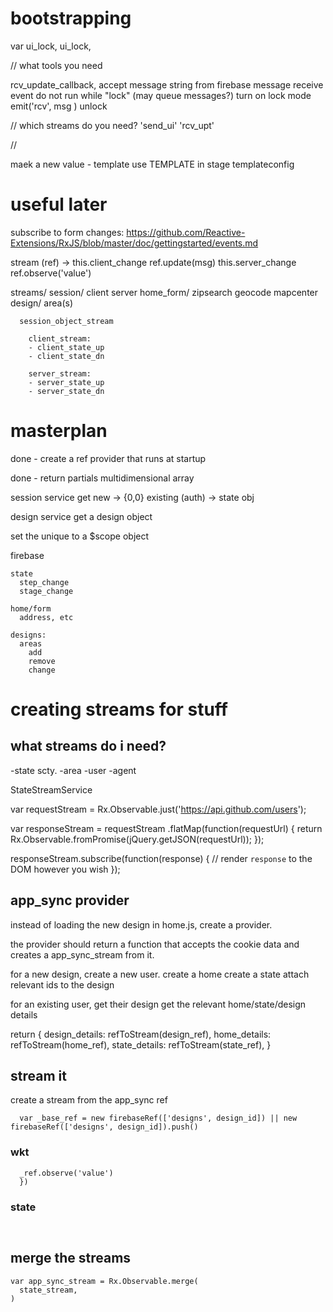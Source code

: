 
#  bootstrapping  #

var ui_lock,
    ui_lock,

// what tools you need

  rcv_update_callback, 
    accept message string from firebase message receive event
    do not run while "lock" (may queue messages?)
    turn on lock mode
    emit('rcv', msg )
    unlock

  

// which streams do you need?
  'send_ui'
  'rcv_upt'

// 









maek a new value - template 
use TEMPLATE in 
  stage 
  templateconfig
















# useful later #
subscribe to form changes:
https://github.com/Reactive-Extensions/RxJS/blob/master/doc/gettingstarted/events.md


stream (ref) -> 
  this.client_change
    ref.update(msg)
  this.server_change
    ref.observe('value')




streams/
  session/
    client
    server
  home_form/
    zipsearch
    geocode
    mapcenter
  design/
    area(s)


      session_object_stream

        client_stream: 
        - client_state_up
        - client_state_dn

        server_stream: 
        - server_state_up
        - server_state_dn




# masterplan #

done - create a ref provider that runs at startup

done - return partials multidimensional array

session service
  get
    new -> 
      {0,0}
    existing (auth) ->
      state obj


design service
  get a design object

  set the unique to a $scope object


firebase

    state
      step_change
      stage_change

    home/form
      address, etc

    designs: 
      areas
        add
        remove
        change

    



# creating streams for stuff

## what streams do i need?

-state
  scty.
-area
-user
-agent

StateStreamService

var requestStream = Rx.Observable.just('https://api.github.com/users');

var responseStream = requestStream
  .flatMap(function(requestUrl) {
    return Rx.Observable.fromPromise(jQuery.getJSON(requestUrl));
  });

responseStream.subscribe(function(response) {
  // render `response` to the DOM however you wish
});


## app_sync provider

instead of loading the new design in home.js, create a provider. 

the provider should return a function that accepts the cookie data and creates a app_sync_stream from it. 

for a new design, create a new user.
  create a home
  create a state
  attach relevant ids to the design

for an existing user, get their design
  get the relevant home/state/design details

return {
  design_details: refToStream(design_ref),
  home_details:   refToStream(home_ref),
  state_details:  refToStream(state_ref),
}

## stream it
create a stream from the app_sync ref
```
  var _base_ref = new firebaseRef(['designs', design_id]) || new firebaseRef(['designs', design_id]).push()
```

### wkt
```
  _ref.observe('value')
  })
```

### state
```
  
```

## merge the streams
```
var app_sync_stream = Rx.Observable.merge(
  state_stream,
)
```




